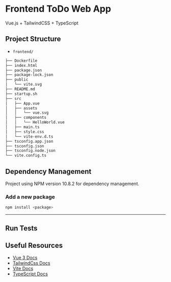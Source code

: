 # Frontend ToDo Web App

Vue.js + TailwindCSS + TypeScript

## Project Structure

- `frontend/`

```bash
├── Dockerfile
├── index.html
├── package.json
├── package-lock.json
├── public
│   └── vite.svg
├── README.md
├── startup.sh
├── src
│   ├── App.vue
│   ├── assets
│   │   └── vue.svg
│   ├── components
│   │   └── HelloWorld.vue
│   ├── main.ts
│   ├── style.css
│   └── vite-env.d.ts
├── tsconfig.app.json
├── tsconfig.json
├── tsconfig.node.json
└── vite.config.ts
```

## Dependency Management

Project using NPM version 10.8.2 for dependency management.

### Add a new package

```bash
npm install <package>
```

---

## Run Tests

## Useful Resources

- [Vue 3 Docs](https://vuejs.org/guide/introduction.html)
- [TailwindCss Docs](https://tailwindcss.com/docs/installation/using-vite)
- [Vite Docs](https://vite.dev/)
- [TypeScript Docs](https://www.typescriptlang.org/docs/)

